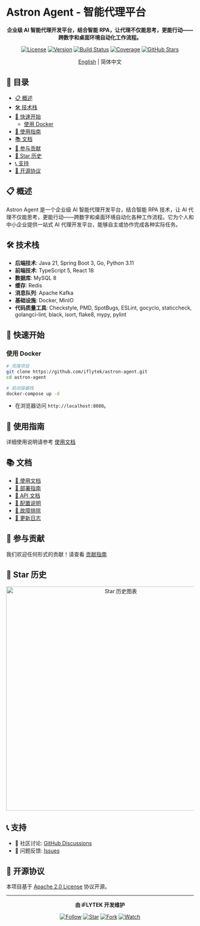 # Astron Agent - 智能代理平台

<div align="center">

**企业级 AI 智能代理开发平台，结合智能 RPA，让代理不仅能思考，更能行动——跨数字和桌面环境自动化工作流程。**

[![License](https://img.shields.io/badge/license-apache2.0-blue.svg)](LICENSE)
[![Version](https://img.shields.io/github/v/release/iflytek/astron-agent)](https://github.com/iflytek/astron-agent/releases)
[![Build Status](https://img.shields.io/github/actions/workflow/status/iflytek/astron-agent/ci.yml)](https://github.com/iflytek/astron-agent/actions)
[![Coverage](https://img.shields.io/codecov/c/github/iflytek/astron-agent)](https://codecov.io/gh/iflytek/astron-agent)
[![GitHub Stars](https://img.shields.io/github/stars/iflytek/astron-agent?style=social)](https://github.com/iflytek/astron-agent/stargazers)

[English](README.md) | 简体中文

</div>

## 📑 目录

- [📋 概述](#-概述)
- [🛠️ 技术栈](#-技术栈)
- [🚀 快速开始](#-快速开始)
  - [使用 Docker](#使用-docker)
- [📖 使用指南](#-使用指南)
- [📚 文档](#-文档)
- [🤝 参与贡献](#-参与贡献)
- [🌟 Star 历史](#-star-历史)
- [📞 支持](#-支持)
- [📄 开源协议](#-开源协议)

## 📋 概述

Astron Agent 是一个企业级 AI 智能代理开发平台，结合智能 RPA 技术，让 AI 代理不仅能思考，更能行动——跨数字和桌面环境自动化各种工作流程。它为个人和中小企业提供一站式 AI 代理开发平台，能够自主或协作完成各种实际任务。

## 🛠️ 技术栈

- **后端技术**: Java 21, Spring Boot 3, Go, Python 3.11
- **前端技术**: TypeScript 5, React 18
- **数据库**: MySQL 8
- **缓存**: Redis
- **消息队列**: Apache Kafka
- **基础设施**: Docker, MinIO
- **代码质量工具**: Checkstyle, PMD, SpotBugs, ESLint, gocyclo, staticcheck, golangci-lint, black, isort, flake8, mypy, pylint

## 🚀 快速开始

### 使用 Docker

```bash
# 克隆项目
git clone https://github.com/iflytek/astron-agent.git
cd astron-agent

# 启动容器栈
docker-compose up -d
```

- 在浏览器访问 `http://localhost:8080`。

## 📖 使用指南

详细使用说明请参考 [使用文档](docs/USAGE.md)

## 📚 文档

- [📖 使用文档](docs/USAGE.md)
- [🚀 部署指南](docs/DEPLOYMENT.md)
- [📖 API 文档](docs/API.md)
- [🔧 配置说明](docs/CONFIGURATION.md)
- [🐛 故障排除](docs/TROUBLESHOOTING.md)
- [📝 更新日志](CHANGELOG.md)

## 🤝 参与贡献

我们欢迎任何形式的贡献！请查看 [贡献指南](CONTRIBUTING.md)

## 🌟 Star 历史

<div align="center">
  <img src="https://api.star-history.com/svg?repos=iflytek/astron-agent&type=Date" alt="Star 历史图表" width="600">
</div>

## 📞 支持

- 💬 社区讨论: [GitHub Discussions](https://github.com/iflytek/astron-agent/discussions)
- 🐛 问题反馈: [Issues](https://github.com/iflytek/astron-agent/issues)

## 📄 开源协议

本项目基于 [Apache 2.0 License](LICENSE) 协议开源。

---

<div align="center">

**由 iFLYTEK 开发维护**

[![Follow](https://img.shields.io/github/followers/iflytek?style=social&label=关注)](https://github.com/iflytek)
[![Star](https://img.shields.io/github/stars/iflytek/astron-agent?style=social&label=Star)](https://github.com/iflytek/astron-agent)
[![Fork](https://img.shields.io/github/forks/iflytek/astron-agent?style=social&label=Fork)](https://github.com/iflytek/astron-agent/fork)
[![Watch](https://img.shields.io/github/watchers/iflytek/astron-agent?style=social&label=关注)](https://github.com/iflytek/astron-agent/watchers)

</div>